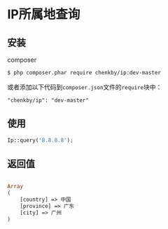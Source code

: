 # IP所属地查询
## 安装

composer

```bash
$ php composer.phar require chenkby/ip:dev-master
```

或者添加以下代码到`composer.json`文件的`require`块中：

```
"chenkby/ip": "dev-master"
```

## 使用

```php
Ip::query('8.8.8.8');
```

## 返回值

```php

Array
(
    [country] => 中国
    [province] => 广东
    [city] => 广州
)

```